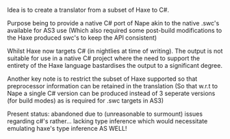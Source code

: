 Idea is to create a translator from a subset of Haxe to C#.

Purpose being to provide a native C# port of Nape akin to the native .swc's available for AS3 use (Which also required some post-build modifications to the Haxe produced swc's to keep the API consistent)

Whilst Haxe now targets C# (in nightlies at time of writing). The output is not suitable for use in a native C# project where the need to support the entirety of the Haxe language bastardises the output to a significant degree.

Another key note is to restrict the subset of Haxe supported so that preprocessor information can be retained in the translation (So that w.r.t to Nape a single C# version can be produced instead of 3 seperate versions (for build modes) as is required for .swc targets in AS3)

Present status: abandoned due to (unreasonable to surmount) issues regarding c#'s rather... lacking type inference which would necessitate emulating haxe's type inference AS WELL! 